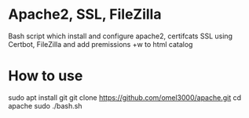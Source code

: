 # Apache2, SSL, FileZilla
Bash script which install and configure apache2, certifcats SSL using Certbot, FileZilla and add premissions +w to html catalog
# How to use
sudo apt install git 
git clone https://github.com/omel3000/apache.git
cd apache
sudo ./bash.sh
